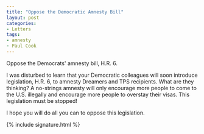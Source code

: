 ```yaml
---
title: "Oppose the Democratic Amnesty Bill"
layout: post
categories:
- Letters
tags:
- amnesty
- Paul Cook
---
```


Oppose the Democrats' amnesty bill, H.R. 6.

I was disturbed to learn that your Democratic colleagues will soon introduce legislation, H.R. 6, to amnesty Dreamers and TPS recipients. What are they thinking? A no-strings amnesty will only encourage more people to come to the U.S. illegally and encourage more people to overstay their visas. This legislation must be stopped!

I hope you will do all you can to oppose this legislation.

{% include signature.html %}
